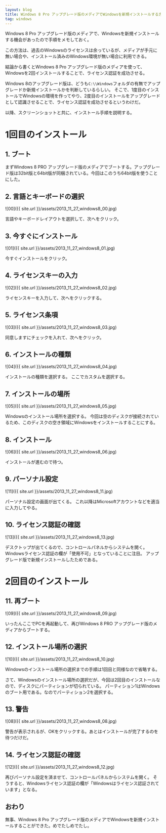 ```yaml
---
layout: blog
title: Windows 8 Pro アップグレード版のメディアでWindowsを新規インストールする方法
tag: windows
---
```




Windows 8 Pro アップグレード版のメディアで、Windowsを新規インストールする機会があったので手順をメモしておく。

この方法は、過去のWindowsのライセンスは余っているが、メディアが手元に無い場合や、インストール済みのWindows環境が無い場合に利用できる。

結論から書くとWindows 8 Pro アップグレード版のメディアを使って、Windowsを2回インストールすることで、ライセンス認証を成功させる。

Windows 8のアップグレード版は、どうも`C:\\Windows`フォルダの有無でアップグレードか新規インストールかを判断しているらしい。
そこで、1度目のインストールでWindowsの環境を作ってやり、2度目のインストールをアップグレードとして認識させることで、ライセンス認証を成功させるというわけだ。

以降、スクリーンショットと共に、インストール手順を説明する。

# 1回目のインストール

## 1. ブート

まずWindows 8 PRO アップグレード版のメディアでブートする。アップグレード版は32bit版と64bit版が同梱されている。今回はこのうち64bit版を使うことにした。

## 2. 言語とキーボードの選択 

![00]({{ site.url }}/assets/2013_11_27_windows8_00.jpg)

言語やキーボードレイアウトを選択して、次へをクリック。

## 3. 今すぐにインストール

![01]({{ site.url }}/assets/2013_11_27_windows8_01.jpg)

今すぐインストールをクリック。

## 4. ライセンスキーの入力

![02]({{ site.url }}/assets/2013_11_27_windows8_02.jpg)

ライセンスキーを入力して、次へをクリックする。

## 5. ライセンス条項

![03]({{ site.url }}/assets/2013_11_27_windows8_03.jpg)

同意しますにチェックを入れて、次へをクリック。

## 6. インストールの種類

![04]({{ site.url }}/assets/2013_11_27_windows8_04.jpg)

インストールの種類を選択する。
ここでカスタムを選択する。

## 7. インストールの場所

![05]({{ site.url }}/assets/2013_11_27_windows8_05.jpg)

Windowsのインストール場所を選択する。
今回は空のディスクが接続されているため、このディスクの空き領域にWindowsをインストールすることにする。

## 8. インストール

![06]({{ site.url }}/assets/2013_11_27_windows8_06.jpg)

インストールが進むので待つ。

## 9. パーソナル設定

![11]({{ site.url }}/assets/2013_11_27_windows8_11.jpg)

パーソナル設定の画面が出てくる。
これ以降はMicrosoftアカウントなどを適当に入力してやる。

## 10. ライセンス認証の確認

![13]({{ site.url }}/assets/2013_11_27_windows8_13.jpg)

デスクトップが出てくるので、コントロールパネルからシステムを開く。
Windowsライセンス認証の欄が「使用不可」となっていることに注目。
アップグレード版で新規インストールしたためである。

# 2回目のインストール

## 11. 再ブート

![09]({{ site.url }}/assets/2013_11_27_windows8_09.jpg)

いったんここでPCを再起動して、再びWindows 8 PRO アップグレード版のメディアからブートする。

## 12. インストール場所の選択

![10]({{ site.url }}/assets/2013_11_27_windows8_10.jpg)

Windowsのインストール場所の選択までの手順は1回目と同様なので省略する。

さて、Windowsのインストール場所の選択だが、今回は2回目のインストールなので、ディスクにパーティションが切られている。
パーティション1はWindowsのブート用である。なのでパーティション2を選択する。

## 13. 警告

![08]({{ site.url }}/assets/2013_11_27_windows8_08.jpg)

警告が表示されるが、OKをクリックする。あとはインストールが完了するのを待つだけだ。

## 14. ライセンス認証の確認

![12]({{ site.url }}/assets/2013_11_27_windows8_12.jpg)

再びパーソナル設定を済ませて、コントロールパネルからシステムを開く。
そうすると、Windowsライセンス認証の欄が「Windowsはライセンス認証されています」となる。

## おわり

無事、Windows 8 Pro アップグレード版のメディアでWindowsを新規インストールすることができた。めでたしめでたし。
